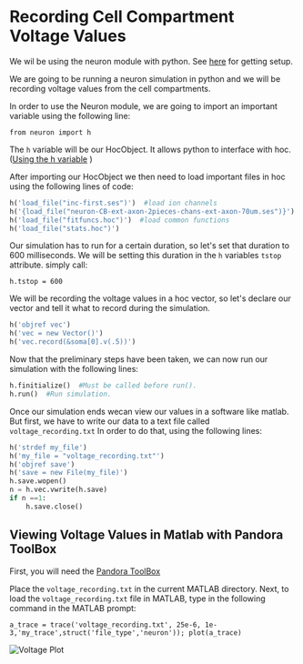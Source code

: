 # Recording Cell Compartment Voltage Values



We wil be using the neuron module with python. See [here](README.md) for getting setup.


We are going to be running a neuron simulation in python and we will be recording voltage values from the cell compartments. 

In order to use the Neuron module, we are going to import an important variable using the following line:

`from neuron import h`

The `h` variable will be our HocObject. It allows python to interface with hoc. ([Using the h variable](https://www.neuron.yale.edu/neuron/static/py_doc/programming/python.html#python-accessing-hoc) )

After importing our HocObject we then need to load important files in hoc using the following lines of code:

```python
h('load_file("inc-first.ses")')  #load ion channels
h('{load_file("neuron-CB-ext-axon-2pieces-chans-ext-axon-70um.ses")}')  #load cellbuilder
h('load_file("fitfuncs.hoc")')  #load common functions
h('load_file("stats.hoc")')
```

Our simulation has to run for a certain duration, so let's set that duration to 600 milliseconds. We will be setting this duration in the `h` variables `tstop` attribute. simply call:

`h.tstop = 600`

We will be recording the voltage values in a hoc vector, so let's declare our vector and tell it what to record during the simulation.


```python
h('objref vec')
h('vec = new Vector()')
h('vec.record(&soma[0].v(.5))')
```

Now that the preliminary steps have been taken, we can now run our simulation with the following lines:



```python
h.finitialize()  #Must be called before run().
h.run()  #Run simulation.
```
Once our simulation ends wecan view our values in a software like matlab. But first, we have to write our data to a text file called `voltage_recording.txt` In order to do that, using the following lines:


```python
h('strdef my_file')
h('my_file = "voltage_recording.txt"')
h('objref save')
h('save = new File(my_file)')
h.save.wopen()
n = h.vec.vwrite(h.save)
if n ==1:
    h.save.close()
```
 
    
    
 ## Viewing Voltage Values in Matlab with Pandora ToolBox
 
 First, you will need the [Pandora ToolBox](https://github.com/cengique/pandora-matlab)
 
Place the `voltage_recording.txt` in the current MATLAB directory. Next, to load the `voltage_recording.txt` file in MATLAB, type in the following command in the MATLAB prompt:

`a_trace = trace('voltage_recording.txt', 25e-6, 1e-3,'my_trace',struct('file_type','neuron')); plot(a_trace)`
 

![Voltage Plot](voltage_trace_plot.png)



